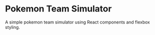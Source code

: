 # Pokemon Team Simulator
A simple pokemon team simulator using React components and flexbox styling.
